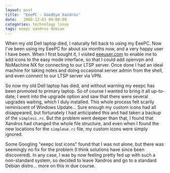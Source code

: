```yaml
---
layout: post
title:  "EeePC - Goodbye Xandros"
date:   2008-12-03 00:00:00
categories: technology linux
tags: eeepc xandros debian
---
```


When my old Dell laptop died, I naturally fell back to using my EeePC.  Now I've been using my EeePC for about six months now, and a very happy user I have been.  When I first bought it, I visited [eeeuser.com](http://wiki.eeeuser.com/howto:beginners_guide) to enable me to add icons to the easy mode interface, so that I could add openvpn and NoMachine NX for connecting to our LTSP server.  Once done I had an ideal machine for taking notes and doing occasional server admin from the shell, and even connect to our LTSP server via VPN.

So now my old Dell laptop has died, and without warning my eeepc has been promoted to primary laptop.  So of course I wanted to bring it all up-to-date, I went into the upgrade option and saw that there were several upgrades waiting, which I duly installed.  This whole process felt scarily reminiscent of Windows Update... Sure enough my custom icons had all disappeared, but fortunately I had anticipated this and had taken a backup of the `simpleui.rc`.  But the problem went deeper than that, I found that Xandros had changed the whole file structure, and even when I found the new locations for the `simpleue.rc` file, my custom icons were simply ignored.

Some Googling "eeepc lost icons" found that I was not alone, but there was seemingly no fix for the problem (I think solutions have since been discovered).  In any case, I was by now feeling pretty fed up with such a non-standard system, so decided to leave Xandros and go to a standard Debian distro... more on this in due course.

